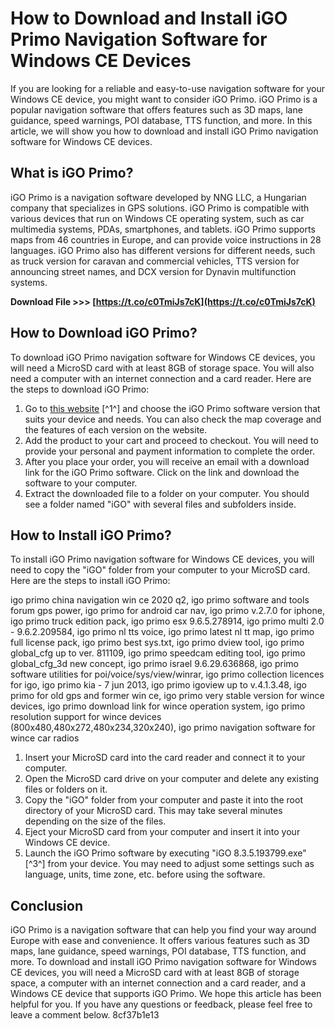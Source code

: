 
 
# How to Download and Install iGO Primo Navigation Software for Windows CE Devices
 
If you are looking for a reliable and easy-to-use navigation software for your Windows CE device, you might want to consider iGO Primo. iGO Primo is a popular navigation software that offers features such as 3D maps, lane guidance, speed warnings, POI database, TTS function, and more. In this article, we will show you how to download and install iGO Primo navigation software for Windows CE devices.
 
## What is iGO Primo?
 
iGO Primo is a navigation software developed by NNG LLC, a Hungarian company that specializes in GPS solutions. iGO Primo is compatible with various devices that run on Windows CE operating system, such as car multimedia systems, PDAs, smartphones, and tablets. iGO Primo supports maps from 46 countries in Europe, and can provide voice instructions in 28 languages. iGO Primo also has different versions for different needs, such as truck version for caravan and commercial vehicles, TTS version for announcing street names, and DCX version for Dynavin multifunction systems.
 
**Download File &gt;&gt;&gt; [https://t.co/c0TmiJs7cK](https://t.co/c0TmiJs7cK)**


 
## How to Download iGO Primo?
 
To download iGO Primo navigation software for Windows CE devices, you will need a MicroSD card with at least 8GB of storage space. You will also need a computer with an internet connection and a card reader. Here are the steps to download iGO Primo:
 
1. Go to [this website](https://www.dynavin.de/en/products/igo-primo-navigation-software/) [^1^] and choose the iGO Primo software version that suits your device and needs. You can also check the map coverage and the features of each version on the website.
2. Add the product to your cart and proceed to checkout. You will need to provide your personal and payment information to complete the order.
3. After you place your order, you will receive an email with a download link for the iGO Primo software. Click on the link and download the software to your computer.
4. Extract the downloaded file to a folder on your computer. You should see a folder named "iGO" with several files and subfolders inside.

## How to Install iGO Primo?
 
To install iGO Primo navigation software for Windows CE devices, you will need to copy the "iGO" folder from your computer to your MicroSD card. Here are the steps to install iGO Primo:
 
igo primo china navigation win ce 2020 q2,  igo primo software and tools forum gps power,  igo primo for android car nav,  igo primo v.2.7.0 for iphone,  igo primo truck edition pack,  igo primo esx 9.6.5.278914,  igo primo multi 2.0 - 9.6.2.209584,  igo primo nl tts voice,  igo primo latest nl tt map,  igo primo full license pack,  igo primo best sys.txt,  igo primo dview tool,  igo primo global\_cfg up to ver. 811109,  igo primo speedcam editing tool,  igo primo global\_cfg\_3d new concept,  igo primo israel 9.6.29.636868,  igo primo software utilities for poi/voice/sys/view/winrar,  igo primo collection licences for igo,  igo primo kia - 7 jun 2013,  igo primo igoview up to v.4.1.3.48,  igo primo for old gps and former win ce,  igo primo very stable version for wince devices,  igo primo download link for wince operation system,  igo primo resolution support for wince devices (800x480,480x272,480x234,320x240),  igo primo navigation software for wince car radios

1. Insert your MicroSD card into the card reader and connect it to your computer.
2. Open the MicroSD card drive on your computer and delete any existing files or folders on it.
3. Copy the "iGO" folder from your computer and paste it into the root directory of your MicroSD card. This may take several minutes depending on the size of the files.
4. Eject your MicroSD card from your computer and insert it into your Windows CE device.
5. Launch the iGO Primo software by executing "iGO 8.3.5.193799.exe" [^3^] from your device. You may need to adjust some settings such as language, units, time zone, etc. before using the software.

## Conclusion
 
iGO Primo is a navigation software that can help you find your way around Europe with ease and convenience. It offers various features such as 3D maps, lane guidance, speed warnings, POI database, TTS function, and more. To download and install iGO Primo navigation software for Windows CE devices, you will need a MicroSD card with at least 8GB of storage space, a computer with an internet connection and a card reader, and a Windows CE device that supports iGO Primo. We hope this article has been helpful for you. If you have any questions or feedback, please feel free to leave a comment below.
 8cf37b1e13
 

